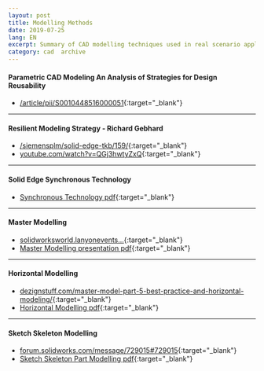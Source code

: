 ```yaml
---
layout: post
title: Modelling Methods
date: 2019-07-25
lang: EN
excerpt: Summary of CAD modelling techniques used in real scenario applications.
category: cad  archive
---
```



#### Parametric CAD Modeling An Analysis of Strategies for Design Reusability


* [/article/pii/S0010448516000051](https://www.sciencedirect.com/science/article/pii/S0010448516000051){:target="_blank"}

---


#### Resilient Modeling Strategy  - Richard Gebhard


* [/siemensplm/solid-edge-tkb/159/](https://community.plm.automation.siemens.com/siemensplm/attachments/siemensplm/solid-edge-tkb/159/){:target="_blank"}
* [youtube.com/watch?v=QGj3hwtyZxQ](https://www.youtube.com/watch?v=QGj3hwtyZxQ){:target="_blank"}


---


#### Solid Edge Synchronous Technology


* [Synchronous Technology pdf](https://gitlab.com/fatihmehmetozcan/modelling-methods/raw/master/Solid-Edge-Synchronous-Technology.pdf){:target="_blank"}


---


#### Master Modelling


* [solidworksworld.lanyonevents...](https://solidworksworld.lanyonevents.com/2017/connect/sessionDetail.ww?SESSION_ID=5582){:target="_blank"}
* [Master Modelling presentation pdf](https://gitlab.com/fatihmehmetozcan/modelling-methods/raw/master/5582_Kimbrell-5582_Biasotti.pdf){:target="_blank"}


---


#### Horizontal Modelling


* [dezignstuff.com/master-model-part-5-best-practice-and-horizontal-modeling/](https://dezignstuff.com/master-model-part-5-best-practice-and-horizontal-modeling/){:target="_blank"}
* [Horizontal Modelling pdf](https://gitlab.com/fatihmehmetozcan/modelling-methods/raw/master/Delphi-Burke.pdf){:target="_blank"}


---


#### Sketch Skeleton Modelling


* [forum.solidworks.com/message/729015#729015](https://forum.solidworks.com/message/729015#729015){:target="_blank"}
* [Sketch Skeleton Part Modelling pdf](https://gitlab.com/fatihmehmetozcan/modelling-methods/raw/master/The-Skeleton-Sketch-Part-Introduction-6-8-2017.pdf){:target="_blank"}
